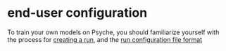 # end-user configuration

To train your own models on Psyche, you should familiarize yourself with the process for [creating a run](./create-run.md), and the [run configuration file format](./run-config.md)
